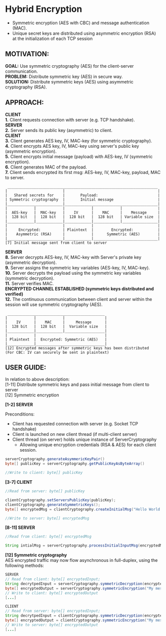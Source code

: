 # Hybrid Encryption
- Symmetric encryption (AES with CBC) and message authentication (MAC).
- Unique secret keys are distributed using asymmetric encryption (RSA) at the initialization of each TCP session

## MOTIVATION:

**GOAL:**    Use symmetric cryptography (AES) for the client-server communication.</br>
**PROBLEM:**  Distribute symmetric key (AES) in secure way.</br>
**SOLUTION:** Distribute symmetric keys (AES) using asymmetric cryptography (RSA).</br>

## APPROACH:
          
**CLIENT**</br>
**1.** Client requests connection with server (e.g. TCP handshake).</br>
**SERVER**</br>
**2.** Server sends its public key (asymmetric) to client.</br>
**CLIENT**</br>
**3.** Client generates AES key, IV, MAC-key (for symmetric cryptography).</br>
**4.** Client encrypts AES key, IV, MAC-key using server's public key (asymmetric encryption).</br>
**5.** Client encrypts initial message (payload) with AES-key, IV (symmetric encryption).</br>
**6.** Client generates MAC of the payload.</br>
**7.** Client sends encrypted its first msg: AES-key, IV, MAC-key, payload, MAC to server.</br>
```
 ____________________________________________________________________
|                         |                                          |
|   Shared secrets for    |       Payload:                           |
| Symmetric cryptography  |       Initial message                    |
|_________________________|__________________________________________|
|            |            |            |            |                |
|  AES-key   |  MAC-key   |    IV      |    MAC     |    Message     |
|  128 bit   |  128 bit   |  128 bit   |  128 bit   | Variable size  |
|____________|____________|____________|____________|________________|
|                         |            |                             |
|     Encrypted:          | Plaintext  |        Encrypted:           |
|    Asymmetric (RSA)     |            |      Symmetric (AES)        |
|_________________________|____________|_____________________________|
[7] Initial message sent from client to server
``` 
**SERVER**</br>
**8.** Server decrypts AES-key, IV, MAC-key with Server's private key (asymmetric decryption).</br>
**9.** Server assigns the symmetric key variables (AES-key, IV, MAC-key).</br>
**10.** Server decrypts the payload using the symmetric key variables (symmetric decryption).</br>
**11.** Server verifies MAC.</br>
**ENCRYPTED CHANNEL ESTABLISHED (symmetric keys distributed and verified)**</br>
**12.** The continuous communication between client and server within the session will use symmetric cryptography (AES).</br>
``` 
 ____________________________________________
|            |            |                  |
|    IV      |    MAC     |     Message      |
|  128 bit   |  128 bit   |  Variable size   |
|____________|____________|__________________|
|            |                               |
| Plaintext  |  Encrypted: Symmetric (AES)   |
|____________|_______________________________|
[12] Encrypted messages after symmetric keys has been distributed
(For CBC: IV can securely be sent in plaintext)
```
## USER GUIDE:

In relation to above description:</br>
[1-11] Distribute symmetric keys and pass initial message from client to server</br>
[12] Symmetric encryption

**[1-2] SERVER**

Preconditions: 
- Client has requested connection with server (e.g. Socket TCP handshake)
- Client is launched on new client thread (if multi-client server)
- Client thread (on server) holds unique instance of ServerCryptography
  - Allowing unique encryption credentials (RSA & AES) for each client session.
```java
serverCryptography.generateAsymmericKeyPair()
byte[] publicKey = serverCryptography.getPublicKeyAsByteArray()

//Write to client: byte[] publicKey
```

**[3-7] CLIENT**
```java
//Read from server: byte[] publicKey

clientCryptography.setServersPublicKey(publicKey);
clientCryptography.generateSymmetricKeys();
byte[] encryptedMsg = clientCryptography.createInitialMsg("Hello World!");

//Write to server: byte[] encryptedMsg
```

**[8-11] SERVER**


```java
//Read from client: byte[] encryptedMsg

String intialMsg = serverCryptography.processInitialInputMsg(encryptedMsg);
```

**[12] Symmetric cryptography**</br>
AES encrypted traffic may now flow asynchronous in full-duplex, using the following methods:

```java
SERVER
// Read from client: byte[] encryptedInput;
String decrytpedInput = serverCryptography.symmetricDecryption(encryptedInput);
byte[] encryptedOutput = serverCryptography.symmetricEncryption("My message");
// Write to client: byte[] encryptedOutput
[...]

CLIENT
// Read from server: byte[] encryptedInput;
String decrytpedInput = clientCryptography.symmetricDecryption(encryptedInput);
byte[] encryptedOutput = clientCryptography.symmetricEncryption("My message");
// Write to server: byte[] encryptedOutput
[...]

```
